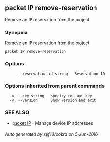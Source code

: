 ## packet IP remove-reservation

Remove an IP reservation from the project

### Synopsis


Remove an IP reservation from the project

```
packet IP remove-reservation
```

### Options

```
      --reservation-id string   Reservation ID
```

### Options inherited from parent commands

```
  -k, --key string   Specify the api key
  -v, --version      Show version and exit
```

### SEE ALSO
* [packet IP](packet_IP.md)	 - Manage device IP addresses

###### Auto generated by spf13/cobra on 5-Jun-2016
